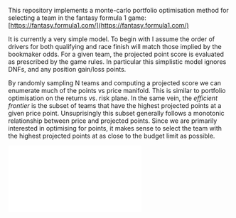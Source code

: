 This repository implements a monte-carlo portfolio optimisation method for selecting a team in the fantasy formula 1 game: [https://fantasy.formula1.com/](https://fantasy.formula1.com/)

It is currently a very simple model. To begin with I assume the order of drivers for both qualifying and race finish will match those implied by the bookmaker odds. For a given team, the projected point score is evaluated as prescribed by the game rules. In particular this simplistic model ignores DNFs, and any position gain/loss points. 

By randomly sampling N teams and computing a projected score we can enumerate much of the points vs price manifold. This is similar to portfolio optimisation on the returns vs. risk plane. In the same vein, the _efficient frontier_ is the subset of teams that have the highest projected points at a given price point. Unsuprisingly this subset generally follows a monotonic relationship between price and projected points. Since we are primarily interested in optimising for points, it makes sense to select the team with the highest projected points at as close to the budget limit as possible. 

![alt text](frontier.pdf)